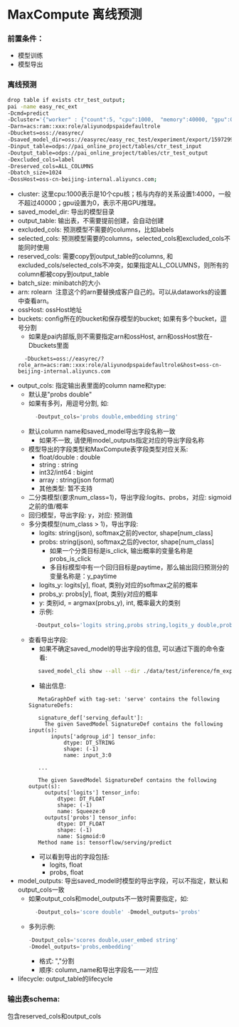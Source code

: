 # MaxCompute 离线预测

### 前置条件：

- 模型训练
- 模型导出

### 离线预测

```bash
drop table if exists ctr_test_output;
pai -name easy_rec_ext
-Dcmd=predict
-Dcluster='{"worker" : {"count":5, "cpu":1000,  "memory":40000, "gpu":0}}'
-Darn=acs:ram::xxx:role/aliyunodpspaidefaultrole
-Dbuckets=oss://easyrec/
-Dsaved_model_dir=oss://easyrec/easy_rec_test/experiment/export/1597299619
-Dinput_table=odps://pai_online_project/tables/ctr_test_input
-Doutput_table=odps://pai_online_project/tables/ctr_test_output
-Dexcluded_cols=label
-Dreserved_cols=ALL_COLUMNS
-Dbatch_size=1024
-DossHost=oss-cn-beijing-internal.aliyuncs.com;
```

- cluster: 这里cpu:1000表示是10个cpu核；核与内存的关系设置1:4000，一般不超过40000；gpu设置为0，表示不用GPU推理。
- saved_model_dir: 导出的模型目录
- output_table: 输出表，不需要提前创建，会自动创建
- excluded_cols: 预测模型不需要的columns，比如labels
- selected_cols: 预测模型需要的columns，selected_cols和excluded_cols不能同时使用
- reserved_cols: 需要copy到output_table的columns, 和excluded_cols/selected_cols不冲突，如果指定ALL_COLUMNS，则所有的column都被copy到output_table
- batch_size: minibatch的大小
- arn: rolearn  注意这个的arn要替换成客户自己的。可以从dataworks的设置中查看arn。
- ossHost: ossHost地址
- buckets: config所在的bucket和保存模型的bucket; 如果有多个bucket，逗号分割
  - 如果是pai内部版,则不需要指定arn和ossHost, arn和ossHost放在-Dbuckets里面
  ```
    -Dbuckets=oss://easyrec/?role_arn=acs:ram::xxx:role/aliyunodpspaidefaultrole&host=oss-cn-beijing-internal.aliyuncs.com
  ```
- output_cols: 指定输出表里面的column name和type:
  - 默认是"probs double"
  - 如果有多列，用逗号分割, 如:
    ```sql
      -Doutput_cols='probs double,embedding string'
    ```
  - 默认column name和saved_model导出字段名称一致
    - 如果不一致, 请使用model_outputs指定对应的导出字段名称
  - 模型导出的字段类型和MaxCompute表字段类型对应关系:
    - float/double : double
    - string : string
    - int32/int64 : bigint
    - array : string(json format)
    - 其他类型: 暂不支持
  - 二分类模型(要求num_class=1)，导出字段:logits、probs，对应: sigmoid之前的值/概率
  - 回归模型，导出字段: y，对应: 预测值
  - 多分类模型(num_class > 1)，导出字段:
    - logits: string(json), softmax之前的vector, shape\[num_class\]
    - probs: string(json), softmax之后的vector, shape\[num_class\]
      - 如果一个分类目标是is_click, 输出概率的变量名称是probs_is_click
      - 多目标模型中有一个回归目标是paytime，那么输出回归预测分的变量名称是：y_paytime
    - logits_y: logits\[y\], float, 类别y对应的softmax之前的概率
    - probs_y: probs\[y\], float, 类别y对应的概率
    - y: 类别id, = argmax(probs_y), int, 概率最大的类别
    - 示例:
    ```sql
      -Doutput_cols='logits string,probs string,logits_y double,probs_y double,y bigint'
    ```
  - 查看导出字段:
    - 如果不确定saved_model的导出字段的信息, 可以通过下面的命令查看:
    ```bash
       saved_model_cli show --all --dir ./data/test/inference/fm_export/
    ```
    - 输出信息:
    ```text
       MetaGraphDef with tag-set: 'serve' contains the following SignatureDefs:

       signature_def['serving_default']:
         The given SavedModel SignatureDef contains the following input(s):
           inputs['adgroup_id'] tensor_info:
               dtype: DT_STRING
               shape: (-1)
               name: input_3:0

       ...

       The given SavedModel SignatureDef contains the following output(s):
         outputs['logits'] tensor_info:
             dtype: DT_FLOAT
             shape: (-1)
             name: Squeeze:0
         outputs['probs'] tensor_info:
             dtype: DT_FLOAT
             shape: (-1)
             name: Sigmoid:0
       Method name is: tensorflow/serving/predict
    ```
    - 可以看到导出的字段包括:
      - logits, float
      - probs, float
- model_outputs: 导出saved_model时模型的导出字段，可以不指定，默认和output_cols一致
  - 如果output_cols和model_outputs不一致时需要指定，如:
    ```sql
      -Doutput_cols='score double' -Dmodel_outputs='probs'
    ```
  - 多列示例:
    ```sql
    -Doutput_cols='scores double,user_embed string'
    -Dmodel_outputs='probs,embedding'
    ```
    - 格式: ","分割
    - 顺序: column_name和导出字段名一一对应
- lifecycle: output_table的lifecycle

### 输出表schema:

包含reserved_cols和output_cols
